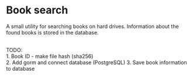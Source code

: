# Book search

A small utility for searching books on hard drives.
Information about the found books is stored in the database.

<br>
TODO:<br>
1. Book ID - make file hash (sha256)<br>
2. Add gorm and connect database (PostgreSQL)
3. Save book information to database
